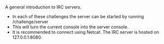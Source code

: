 A general introduction to IRC servers. 
- In each of these challenges the server can be started by running /challenge/server
- This will turn the current console into the server console.
- It is recommended to connect using Netcat. The IRC server is hosted on 127.0.0.1:8080.

